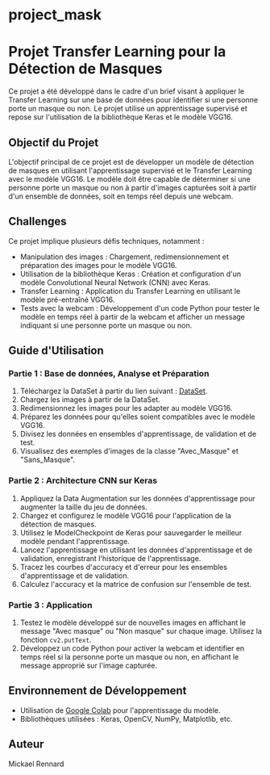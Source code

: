 # project_mask

# Projet Transfer Learning pour la Détection de Masques

 

Ce projet a été développé dans le cadre d'un brief visant à appliquer le Transfer Learning sur une base de données pour identifier si une personne porte un masque ou non. Le projet utilise un apprentissage supervisé et repose sur l'utilisation de la bibliothèque Keras et le modèle VGG16.

 

## Objectif du Projet

 

L'objectif principal de ce projet est de développer un modèle de détection de masques en utilisant l'apprentissage supervisé et le Transfer Learning avec le modèle VGG16. Le modèle doit être capable de déterminer si une personne porte un masque ou non à partir d'images capturées soit à partir d'un ensemble de données, soit en temps réel depuis une webcam.

 

## Challenges

 

Ce projet implique plusieurs défis techniques, notamment :

 

- Manipulation des images : Chargement, redimensionnement et préparation des images pour le modèle VGG16.
- Utilisation de la bibliothèque Keras : Création et configuration d'un modèle Convolutional Neural Network (CNN) avec Keras.
- Transfer Learning : Application du Transfer Learning en utilisant le modèle pré-entraîné VGG16.
- Tests avec la webcam : Développement d'un code Python pour tester le modèle en temps réel à partir de la webcam et afficher un message indiquant si une personne porte un masque ou non.

 

## Guide d'Utilisation

 

### Partie 1 : Base de données, Analyse et Préparation

 

1. Téléchargez la DataSet à partir du lien suivant : [DataSet](https://drive.google.com/drive/folders/1HOxFk8alSSMshf95ToLEUuYZ1Ki7p90Q?usp=sharing).
2. Chargez les images à partir de la DataSet.
3. Redimensionnez les images pour les adapter au modèle VGG16.
4. Préparez les données pour qu'elles soient compatibles avec le modèle VGG16.
5. Divisez les données en ensembles d'apprentissage, de validation et de test.
6. Visualisez des exemples d'images de la classe "Avec_Masque" et "Sans_Masque".

 

### Partie 2 : Architecture CNN sur Keras

 

1. Appliquez la Data Augmentation sur les données d'apprentissage pour augmenter la taille du jeu de données.
2. Chargez et configurez le modèle VGG16 pour l'application de la détection de masques.
3. Utilisez le ModelCheckpoint de Keras pour sauvegarder le meilleur modèle pendant l'apprentissage.
4. Lancez l'apprentissage en utilisant les données d'apprentissage et de validation, enregistrant l'historique de l'apprentissage.
5. Tracez les courbes d'accuracy et d'erreur pour les ensembles d'apprentissage et de validation.
6. Calculez l'accuracy et la matrice de confusion sur l'ensemble de test.

 

### Partie 3 : Application

 

1. Testez le modèle développé sur de nouvelles images en affichant le message "Avec masque" ou "Non masque" sur chaque image. Utilisez la fonction `cv2.putText`.
2. Développez un code Python pour activer la webcam et identifier en temps réel si la personne porte un masque ou non, en affichant le message approprié sur l'image capturée.

 

## Environnement de Développement

 

- Utilisation de [Google Colab](https://colab.research.google.com/?hl=fr) pour l'apprentissage du modèle.
- Bibliothèques utilisées : Keras, OpenCV, NumPy, Matplotlib, etc.

 

## Auteur
Mickael Rennard
